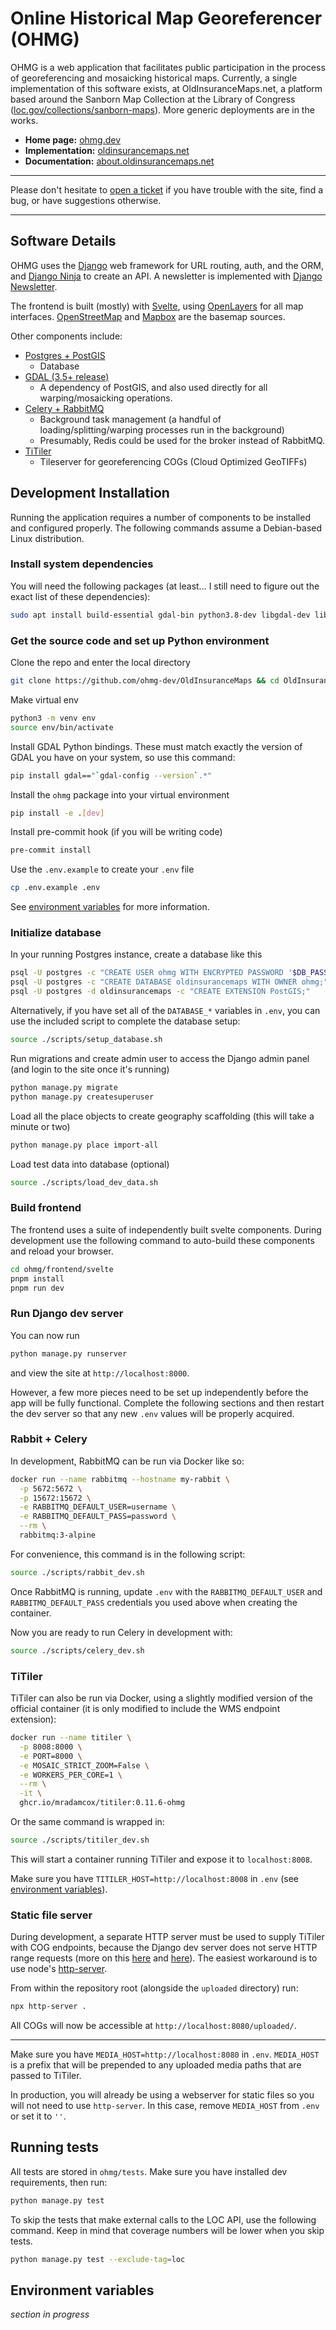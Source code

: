 # Online Historical Map Georeferencer (OHMG)

OHMG is a web application that facilitates public participation in the process of georeferencing and mosaicking historical maps. Currently, a single implementation of this software exists, at OldInsuranceMaps.net, a platform based around the Sanborn Map Collection at the Library of Congress ([loc.gov/collections/sanborn-maps](https://loc.gov/collections/sanborn-maps)). More generic deployments are in the works.

- **Home page:** [ohmg.dev](https://ohmg.dev)
- **Implementation:** [oldinsurancemaps.net](https://oldinsurancemaps.net)
- **Documentation:** [about.oldinsurancemaps.net](https://about.oldinsurancemaps.net)

---

Please don't hesitate to [open a ticket](https://github.com/ohmg-dev/OldInsuranceMaps/issues/new/choose) if you have trouble with the site, find a bug, or have suggestions otherwise.

---

## Software Details

OHMG uses the [Django](https://www.djangoproject.com/) web framework for URL routing, auth, and the ORM, and [Django Ninja](https://django-ninja.dev) to create an API. A newsletter is implemented with [Django Newsletter](https://github.com/jazzband/django-newsletter).

The frontend is built (mostly) with [Svelte](https://svelte.dev), using [OpenLayers](https://openlayers.org) for all map interfaces. [OpenStreetMap](https://openstreetmap.org) and [Mapbox](https://www.mapbox.com) are the basemap sources.

Other components include:

- [Postgres + PostGIS](https://postgis.net/)
  - Database
- [GDAL (3.5+ release)](https://gdal.org/en/stable/)
  - A dependency of PostGIS, and also used directly for all warping/mosaicking operations.
- [Celery + RabbitMQ](https://docs.celeryq.dev/en/stable/getting-started/backends-and-brokers/rabbitmq.html)
  - Background task management (a handful of loading/splitting/warping processes run in the background)
  - Presumably, Redis could be used for the broker instead of RabbitMQ.
- [TiTiler](https://developmentseed.org/titiler)
  - Tileserver for georeferencing COGs (Cloud Optimized GeoTIFFs)

## Development Installation

Running the application requires a number of components to be installed and configured properly. The following commands assume a Debian-based Linux distribution.

### Install system dependencies

You will need the following packages (at least... I still need to figure out the exact list of these dependencies):

```bash
sudo apt install build-essential gdal-bin python3.8-dev libgdal-dev libgeos-dev
```

### Get the source code and set up Python environment

Clone the repo and enter the local directory

```bash
git clone https://github.com/ohmg-dev/OldInsuranceMaps && cd OldInsuranceMaps
```

Make virtual env

```bash
python3 -m venv env
source env/bin/activate
```

Install GDAL Python bindings. These must match exactly the version of GDAL you have on your system, so use this command:

```bash
pip install gdal=="`gdal-config --version`.*"
```

Install the `ohmg` package into your virtual environment

```bash
pip install -e .[dev]
```

Install pre-commit hook (if you will be writing code)

```bash
pre-commit install
```

Use the `.env.example` to create your `.env` file

```bash
cp .env.example .env
```

See [environment variables](#environment-variables) for more information.

### Initialize database

In your running Postgres instance, create a database like this

```bash
psql -U postgres -c "CREATE USER ohmg WITH ENCRYPTED PASSWORD '$DB_PASSWORD'"
psql -U postgres -c "CREATE DATABASE oldinsurancemaps WITH OWNER ohmg;"
psql -U postgres -d oldinsurancemaps -c "CREATE EXTENSION PostGIS;"
```

Alternatively, if you have set all of the  `DATABASE_*` variables in `.env`, you can use the included script to complete the database setup:

```bash
source ./scripts/setup_database.sh
```

Run migrations and create admin user to access the Django admin panel (and login to the site once it's running)

```bash
python manage.py migrate
python manage.py createsuperuser
```

Load all the place objects to create geography scaffolding (this will take a minute or two)

```bash
python manage.py place import-all
```

Load test data into database (optional)

```bash
source ./scripts/load_dev_data.sh
```

### Build frontend

The frontend uses a suite of independently built svelte components. During development use the following command to auto-build these components and reload your browser.

```bash
cd ohmg/frontend/svelte
pnpm install
pnpm run dev
```

<!--
In production, use the `build` command instead, and then Django's `collectstatic` to consolidate all static assets.

```bash
cd ohmg/frontend/svelte
pnpm install
pnpm run build 
cd ../../..
python manage.py collectstatic --noinput
```

See

```bash
source ./scripts/deploy_frontend.sh
```

for more context.
-->

### Run Django dev server

You can now run

```bash
python manage.py runserver
```

and view the site at `http://localhost:8000`.

However, a few more pieces need to be set up independently before the app will be fully functional. Complete the following sections and then restart the dev server so that any new `.env` values will be properly acquired.

### Rabbit + Celery

In development, RabbitMQ can be run via Docker like so:

```bash
docker run --name rabbitmq --hostname my-rabbit \
  -p 5672:5672 \
  -p 15672:15672 \
  -e RABBITMQ_DEFAULT_USER=username \
  -e RABBITMQ_DEFAULT_PASS=password \
  --rm \
  rabbitmq:3-alpine
```

For convenience, this command is in the following script:

```bash
source ./scripts/rabbit_dev.sh
```

Once RabbitMQ is running, update `.env` with the `RABBITMQ_DEFAULT_USER` and `RABBITMQ_DEFAULT_PASS` credentials you used above when creating the container.

Now you are ready to run Celery in development with:

```bash
source ./scripts/celery_dev.sh
```

### TiTiler

TiTiler can also be run via Docker, using a slightly modified version of the official container (it is only modified to include the WMS endpoint extension):

```bash
docker run --name titiler \
  -p 8008:8000 \
  -e PORT=8000 \
  -e MOSAIC_STRICT_ZOOM=False \
  -e WORKERS_PER_CORE=1 \
  --rm \
  -it \
  ghcr.io/mradamcox/titiler:0.11.6-ohmg
```

Or the same command is wrapped in:

```bash
source ./scripts/titiler_dev.sh
```

This will start a container running TiTiler and expose it to `localhost:8008`.

Make sure you have `TITILER_HOST=http://localhost:8008` in `.env` (see [environment variables](#environment-variables)).

### Static file server

During development, a separate HTTP server must be used to supply TiTiler with COG endpoints, because the Django dev server does not serve HTTP range requests (more on this [here](https://code.djangoproject.com/ticket/22479) and [here](https://github.com/python/cpython/issues/86809)). The easiest workaround is to use node's [http-server](https://www.npmjs.com/package/http-server).

From within the repository root (alongside the `uploaded` directory) run:

```bash
npx http-server .
```

All COGs will now be accessible at `http://localhost:8080/uploaded/`.

---

Make sure you have `MEDIA_HOST=http://localhost:8080` in `.env`. `MEDIA_HOST` is a prefix that will be prepended to any uploaded media paths that are passed to TiTiler.

In production, you will already be using a webserver for static files so you will not need to use `http-server`. In this case, remove `MEDIA_HOST` from `.env` or set it to `''`.

## Running tests

All tests are stored in `ohmg/tests`. Make sure you have installed dev requirements, then run:

```bash
python manage.py test
```

To skip the tests that make external calls to the LOC API, use the following command. Keep in mind that coverage numbers will be lower when you skip tests.

```bash
python manage.py test --exclude-tag=loc
```

## Environment variables

_section in progress_

<!--
These are the essential environment variables that must be present in your `.env` file to make the application work. In some cases, certain variables are only required during development, others only in production. Sensible defaults are provided to get things up and running as quickly as possible.

|name|default|description|used in|
|---|---|---|---|
|`DATABASE_NAME`|`oldinsurancemaps`|name of the postgres database|dev+prod|
|`DATABASE_USER`|`ohmg`|postgres user with write access to database|dev+prod|
|`DATABASE_PASSWORD`|`ohmg_password`|password for user|dev+prod|
|`DATABASE_HOST`|`localhost`|postgres host|dev+prod|
|`DATABASE_PORT`|`5432`|postgres port|dev+prod|
|`TITILER_HOST`|`http://localhost:8008`|address for running TiTiler instance|dev+prod|
|`MEDIA_HOST`|`http://localhost:8080`|location of |dev|

-->
